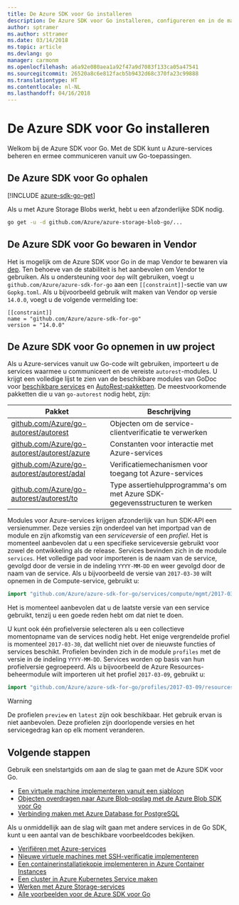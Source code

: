 ```yaml
---
title: De Azure SDK voor Go installeren
description: De Azure SDK voor Go installeren, configureren en in de map Vendor bewaren.
author: sptramer
ms.author: sttramer
ms.date: 03/14/2018
ms.topic: article
ms.devlang: go
manager: carmonm
ms.openlocfilehash: a6a92e080aea1a92f47a9d7083f133ca05a47541
ms.sourcegitcommit: 26520a8c6e812facb5b9432d68c370fa23c99888
ms.translationtype: HT
ms.contentlocale: nl-NL
ms.lasthandoff: 04/16/2018
---
```

# <a name="install-the-azure-sdk-for-go"></a>De Azure SDK voor Go installeren

Welkom bij de Azure SDK voor Go. Met de SDK kunt u Azure-services beheren en ermee communiceren vanuit uw Go-toepassingen.

## <a name="get-the-azure-sdk-for-go"></a>De Azure SDK voor Go ophalen

[!INCLUDE [azure-sdk-go-get](includes/azure-sdk-go-get.md)]

Als u met Azure Storage Blobs werkt, hebt u een afzonderlijke SDK nodig.

```bash
go get -u -d github.com/Azure/azure-storage-blob-go/...
```

## <a name="vendor-the-azure-sdk-for-go"></a>De Azure SDK voor Go bewaren in Vendor

Het is mogelijk om de Azure SDK voor Go in de map Vendor te bewaren via [dep](https://github.com/golang/dep). Ten behoeve van de stabiliteit is het aanbevolen om Vendor te gebruiken. Als u ondersteuning voor `dep` wilt gebruiken, voegt u `github.com/Azure/azure-sdk-for-go` aan een `[[constraint]]`-sectie van uw `Gopkg.toml`. Als u bijvoorbeeld gebruik wilt maken van Vendor op versie `14.0.0`, voegt u de volgende vermelding toe:

```
[[constraint]]
name = "github.com/Azure/azure-sdk-for-go"
version = "14.0.0"
```

## <a name="include-the-azure-sdk-for-go-in-your-project"></a>De Azure SDK voor Go opnemen in uw project

Als u Azure-services vanuit uw Go-code wilt gebruiken, importeert u de services waarmee u communiceert en de vereiste `autorest`-modules.
U krijgt een volledige lijst te zien van de beschikbare modules van GoDoc voor [beschikbare services](https://godoc.org/github.com/Azure/azure-sdk-for-go) en [AutoRest-pakketten](https://godoc.org/github.com/Azure/go-autorest). De meestvoorkomende pakketten die u van `go-autorest` nodig hebt, zijn:

| Pakket | Beschrijving |
|---------|-------------|
| [github.com/Azure/go-autorest/autorest][autorest] | Objecten om de service-clientverificatie te verwerken |
| [github.com/Azure/go-autorest/autorest/azure][autorest/azure] | Constanten voor interactie met Azure-services |
| [github.com/Azure/go-autorest/autorest/adal][autorest/adal] | Verificatiemechanismen voor toegang tot Azure-services |
| [github.com/Azure/go-autorest/autorest/to][autorest/to] | Type assertiehulpprogramma's om met Azure SDK-gegevensstructuren te werken |

[autorest]: https://godoc.org/github.com/Azure/go-autorest/autorest
[autorest/azure]: https://godoc.org/github.com/Azure/go-autorest/autorest/azure
[autorest/adal]: https://godoc.org/github.com/Azure/go-autorest/autorest/adal
[autorest/to]: https://godoc.org/github.com/Azure/go-autorest/autorest/to

Modules voor Azure-services krijgen afzonderlijk van hun SDK-API een versienummer. Deze versies zijn onderdeel van het importpad van de module en zijn afkomstig van een _serviceversie_ of een _profiel_. Het is momenteel aanbevolen dat u een specifieke serviceversie gebruikt voor zowel de ontwikkeling als de release. Services bevinden zich in de module `services`. Het volledige pad voor importeren is de naam van de service, gevolgd door de versie in de indeling `YYYY-MM-DD` en weer gevolgd door de naam van de service. Als u bijvoorbeeld de versie van `2017-03-30` wilt opnemen in de Compute-service, gebruikt u:

```go
import "github.com/Azure/azure-sdk-for-go/services/compute/mgmt/2017-03-30/compute"
```

Het is momenteel aanbevolen dat u de laatste versie van een service gebruikt, tenzij u een goede reden hebt om dat niet te doen.

U kunt ook één profielversie selecteren als u een collectieve momentopname van de services nodig hebt. Het enige vergrendelde profiel is momenteel `2017-03-30`, dat wellicht niet over de nieuwste functies of services beschikt. Profielen bevinden zich in de module `profiles` met de versie in de indeling `YYYY-MM-DD`. Services worden op basis van hun profielversie gegroepeerd. Als u bijvoorbeeld de Azure Resources-beheermodule wilt importeren uit het profiel `2017-03-09`, gebruikt u:

```go
import "github.com/Azure/azure-sdk-for-go/profiles/2017-03-09/resources/mgmt/resources"
```

> [!WARNING]
> De profielen `preview` en `latest` zijn ook beschikbaar. Het gebruik ervan is niet aanbevolen. Deze profielen zijn doorlopende versies en het servicegedrag kan op elk moment veranderen.

## <a name="next-steps"></a>Volgende stappen

Gebruik een snelstartgids om aan de slag te gaan met de Azure SDK voor Go.

* [Een virtuele machine implementeren vanuit een sjabloon](azure-sdk-go-qs-vm.md)
* [Objecten overdragen naar Azure Blob-opslag met de Azure Blob SDK voor Go](/azure/storage/blobs/storage-quickstart-blobs-go?toc=%2fgo%2fazure%2ftoc.json)
* [Verbinding maken met Azure Database for PostgreSQL](/azure/postgresql/connect-go?toc=%2fgo%2fazure%2ftoc.json)

Als u onmiddellijk aan de slag wilt gaan met andere services in de Go SDK, kunt u een aantal van de beschikbare voorbeeldcodes bekijken.

* [Verifiëren met Azure-services](https://github.com/Azure-Samples/azure-sdk-for-go-samples/tree/master/iam)
* [Nieuwe virtuele machines met SSH-verificatie implementeren](https://github.com/Azure-Samples/azure-sdk-for-go-samples/tree/master/compute)
* [Een containerinstallatiekopie implementeren in Azure Container Instances](https://github.com/Azure-Samples/azure-sdk-for-go-samples/tree/master/containerinstance)
* [Een cluster in Azure Kubernetes Service maken](https://github.com/Azure-Samples/azure-sdk-for-go-samples/tree/master/containerservice)
* [Werken met Azure Storage-services](https://github.com/Azure-Samples/azure-sdk-for-go-samples/tree/master/storage)
* [Alle voorbeelden voor de Azure SDK voor Go](https://github.com/azure-samples/azure-sdk-for-go-samples)
